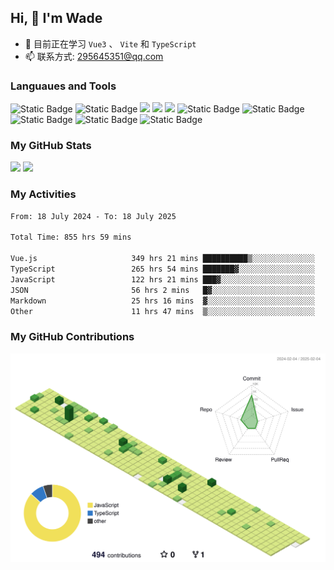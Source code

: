 ## Hi, 👋 I'm Wade

- 🌱 目前正在学习 `Vue3` 、 `Vite` 和 `TypeScript`
- 📫 联系方式: 295645351@qq.com

### Languaues and Tools

<span > 
  <img alt="Static Badge" src="https://img.shields.io/badge/Vue-%2342b883?style=flat-square&logo=Vue&logoColor=%23fff"> 
  <img alt="Static Badge" src="https://img.shields.io/badge/TypeScript-%230072b3?style=flat-square&logo=TypeScript&logoColor=%23fff"> 
  <img src="https://img.shields.io/badge/-JavaScript-F7DF1E?style=flat-square&logo=javascript&logoColor=white" /> 
  <img src="https://img.shields.io/badge/-HTML5-E34F26?style=flat-square&logo=html5&logoColor=white" /> 
  <img src="https://img.shields.io/badge/-CSS3-1572B6?style=flat-square&logo=css3" /> 
  <img alt="Static Badge" src="https://img.shields.io/badge/Webpack-%230072b3?style=flat-square&logo=webpack&logoColor=%23fff"> 
  <img alt="Static Badge" src="https://img.shields.io/badge/Vite-%239a60fe?style=flat-square&logo=vite&logoColor=%23fff"> 
  <img alt="Static Badge" src="https://img.shields.io/badge/Sass-%23c66394?style=flat-square&logo=Sass&logoColor=%23fff"> 
  <img alt="Static Badge" src="https://img.shields.io/badge/Visual_Studio_Code-007ACC?style=flat-square&logo=Visual-Studio-Code&logoColor=white"> 
  <img alt="Static Badge" src="https://img.shields.io/badge/Git-F05032?style=flat-square&logo=Git&logoColor=white">  
</span>


### My GitHub Stats

<div align="left">
  <img src="https://github-readme-stats.vercel.app/api?username=Cwd295645351&show_icons=true" /> 
  <img src="https://github-readme-stats.vercel.app/api/top-langs/?username=Cwd295645351&layout=compact&langs_count=6&text_color=000&icon_color=fff&theme=graywhite" />
</div>

### My Activities

<!--START_SECTION:waka-->

```txt
From: 18 July 2024 - To: 18 July 2025

Total Time: 855 hrs 59 mins

Vue.js                     349 hrs 21 mins ██████████▒░░░░░░░░░░░░░░   40.81 %
TypeScript                 265 hrs 54 mins ███████▓░░░░░░░░░░░░░░░░░   31.07 %
JavaScript                 122 hrs 21 mins ███▓░░░░░░░░░░░░░░░░░░░░░   14.30 %
JSON                       56 hrs 2 mins   █▓░░░░░░░░░░░░░░░░░░░░░░░   06.55 %
Markdown                   25 hrs 16 mins  ▓░░░░░░░░░░░░░░░░░░░░░░░░   02.95 %
Other                      11 hrs 47 mins  ▒░░░░░░░░░░░░░░░░░░░░░░░░   01.38 %
```

<!--END_SECTION:waka-->

### My GitHub Contributions

![](./profile-3d-contrib/profile-green-animate.svg)

